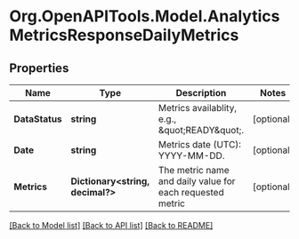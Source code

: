 # Org.OpenAPITools.Model.AnalyticsMetricsResponseDailyMetrics

## Properties

Name | Type | Description | Notes
------------ | ------------- | ------------- | -------------
**DataStatus** | **string** | Metrics availablity, e.g., \&quot;READY\&quot;. | [optional] 
**Date** | **string** | Metrics date (UTC): YYYY-MM-DD. | [optional] 
**Metrics** | **Dictionary<string, decimal?>** | The metric name and daily value for each requested metric | [optional] 

[[Back to Model list]](../README.md#documentation-for-models) [[Back to API list]](../README.md#documentation-for-api-endpoints) [[Back to README]](../README.md)

